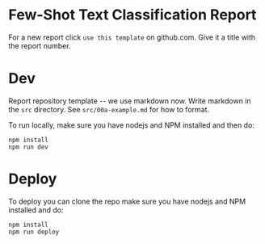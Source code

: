 # Few-Shot Text Classification Report

For a new report click `use this template` on github.com. Give it a title with the report number.

# Dev

Report repository template -- we use markdown now. Write markdown in the `src` directory. See `src/00a-example.md` for how to format.

To run locally, make sure you have nodejs and NPM installed and then do:

```
npm install
npm run dev
```

# Deploy

To deploy you can clone the repo make sure you have nodejs and NPM installed and do:

```
npm install
npm run deploy
```
